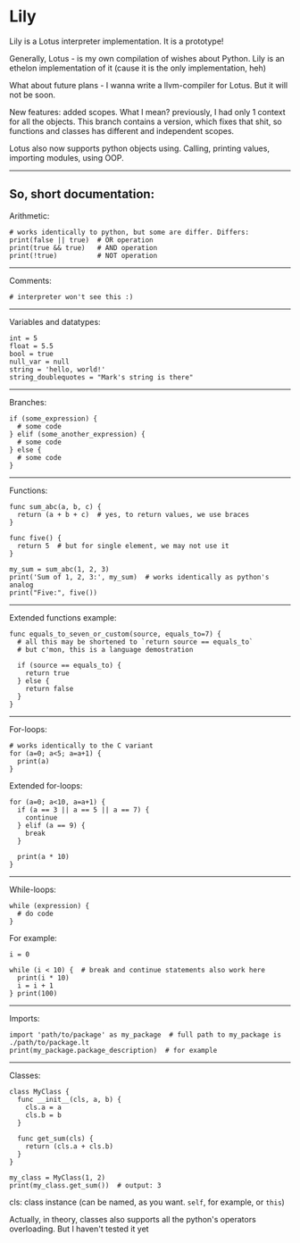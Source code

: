 # Lily
Lily is a Lotus interpreter implementation. It is a prototype!

Generally, Lotus - is my own compilation of wishes about Python. Lily is an ethelon implementation of it (cause it is the only implementation, heh)

What about future plans - I wanna write a llvm-compiler for Lotus. But it will not be soon.

New features: added scopes. What I mean? previously, I had only 1 context for all the objects. This branch contains a version, which fixes that shit, so functions and classes has different and independent scopes.

Lotus also now supports python objects using. Calling, printing values, importing modules, using OOP.


---
## So, short documentation:

Arithmetic:
```
# works identically to python, but some are differ. Differs:
print(false || true)  # OR operation
print(true && true)   # AND operation
print(!true)          # NOT operation
```
---
Comments:
```
# interpreter won't see this :)
```
---
Variables and datatypes:
```
int = 5
float = 5.5
bool = true
null_var = null
string = 'hello, world!'
string_doublequotes = "Mark's string is there"
```
---
Branches:
```
if (some_expression) {
  # some code
} elif (some_another_expression) {
  # some code
} else {
  # some code
}
```
---
Functions:
```
func sum_abc(a, b, c) {
  return (a + b + c)  # yes, to return values, we use braces
}

func five() {
  return 5  # but for single element, we may not use it
}

my_sum = sum_abc(1, 2, 3)
print('Sum of 1, 2, 3:', my_sum)  # works identically as python's analog
print("Five:", five())
```
---
Extended functions example:
```
func equals_to_seven_or_custom(source, equals_to=7) {
  # all this may be shortened to `return source == equals_to`
  # but c'mon, this is a language demostration
  
  if (source == equals_to) {
    return true
  } else {
    return false
  }
}
```
---
For-loops:
```
# works identically to the C variant
for (a=0; a<5; a=a+1) {
  print(a)
}
```

Extended for-loops:
```
for (a=0; a<10, a=a+1) {
  if (a == 3 || a == 5 || a == 7) {
    continue
  } elif (a == 9) {
    break
  }
  
  print(a * 10)
}
```
---
While-loops:
```
while (expression) {
  # do code
}
```
For example:
```
i = 0

while (i < 10) {  # break and continue statements also work here
  print(i * 10)
  i = i + 1
} print(100)
```
---
Imports:
```
import 'path/to/package' as my_package  # full path to my_package is ./path/to/package.lt
print(my_package.package_description)  # for example
```
---
Classes:
```
class MyClass {
  func __init__(cls, a, b) {
    cls.a = a
    cls.b = b
  }
  
  func get_sum(cls) {
    return (cls.a + cls.b)
  }
}

my_class = MyClass(1, 2)
print(my_class.get_sum())  # output: 3
```

cls: class instance (can be named, as you want. `self`, for example, or `this`)

Actually, in theory, classes also supports all the python's operators overloading. But I haven't tested it yet
